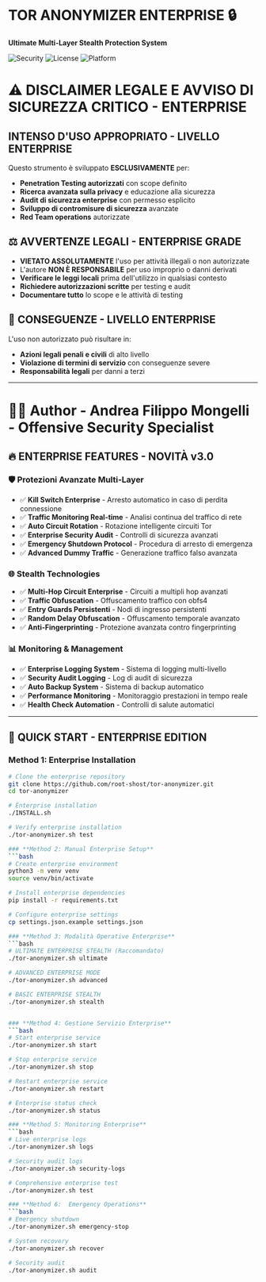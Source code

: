 # TOR ANONYMIZER ENTERPRISE 🔒

**Ultimate Multi-Layer Stealth Protection System**

![Security](https://img.shields.io/badge/security-enterprise%20grade-red)
![License](https://img.shields.io/badge/license-MIT-orange)
![Platform](https://img.shields.io/badge/platform-linux%20%7C%20macOS%20%7C%20WSL-lightgrey)

# ⚠️ **DISCLAIMER LEGALE E AVVISO DI SICUREZZA CRITICO - ENTERPRISE**

## **INTENSO D'USO APPROPRIATO - LIVELLO ENTERPRISE**
Questo strumento è sviluppato **ESCLUSIVAMENTE** per:
- **Penetration Testing autorizzati** con scope definito
- **Ricerca avanzata sulla privacy** e educazione alla sicurezza
- **Audit di sicurezza enterprise** con permesso esplicito
- **Sviluppo di contromisure di sicurezza** avanzate
- **Red Team operations** autorizzate

## ⚖️ **AVVERTENZE LEGALI - ENTERPRISE GRADE**
- **VIETATO ASSOLUTAMENTE** l'uso per attività illegali o non autorizzate
- L'autore **NON È RESPONSABILE** per uso improprio o danni derivati
- **Verificare le leggi locali** prima dell'utilizzo in qualsiasi contesto
- **Richiedere autorizzazioni scritte** per testing e audit
- **Documentare tutto** lo scope e le attività di testing

## 🚨 **CONSEGUENZE - LIVELLO ENTERPRISE**
L'uso non autorizzato può risultare in:
- **Azioni legali penali e civili** di alto livello
- **Violazione di termini di servizio** con conseguenze severe
- **Responsabilità legali** per danni a terzi

---

# 👨‍💻 **Author - Andrea Filippo Mongelli - Offensive Security Specialist**

## 🔥 **ENTERPRISE FEATURES - NOVITÀ v3.0**

### 🛡️ **Protezioni Avanzate Multi-Layer**
- ✅ **Kill Switch Enterprise** - Arresto automatico in caso di perdita connessione
- ✅ **Traffic Monitoring Real-time** - Analisi continua del traffico di rete
- ✅ **Auto Circuit Rotation** - Rotazione intelligente circuiti Tor
- ✅ **Enterprise Security Audit** - Controlli di sicurezza avanzati
- ✅ **Emergency Shutdown Protocol** - Procedura di arresto di emergenza
- ✅ **Advanced Dummy Traffic** - Generazione traffico falso avanzata

### 🌐 **Stealth Technologies**
- ✅ **Multi-Hop Circuit Enterprise** - Circuiti a multipli hop avanzati
- ✅ **Traffic Obfuscation** - Offuscamento traffico con obfs4
- ✅ **Entry Guards Persistenti** - Nodi di ingresso persistenti
- ✅ **Random Delay Obfuscation** - Offuscamento temporale avanzato
- ✅ **Anti-Fingerprinting** - Protezione avanzata contro fingerprinting

### 📊 **Monitoring & Management**
- ✅ **Enterprise Logging System** - Sistema di logging multi-livello
- ✅ **Security Audit Logging** - Log di audit di sicurezza
- ✅ **Auto Backup System** - Sistema di backup automatico
- ✅ **Performance Monitoring** - Monitoraggio prestazioni in tempo reale
- ✅ **Health Check Automation** - Controlli di salute automatici

---

## 🚀 **QUICK START - ENTERPRISE EDITION**

### **Method 1: Enterprise Installation**
```bash
# Clone the enterprise repository
git clone https://github.com/root-shost/tor-anonymizer.git
cd tor-anonymizer

# Enterprise installation
./INSTALL.sh

# Verify enterprise installation
./tor-anonymizer.sh test

### **Method 2: Manual Enterprise Setup**
```bash
# Create enterprise environment
python3 -m venv venv
source venv/bin/activate

# Install enterprise dependencies
pip install -r requirements.txt

# Configure enterprise settings
cp settings.json.example settings.json

### **Method 3: Modalità Operative Enterprise**
```bash
# ULTIMATE ENTERPRISE STEALTH (Raccomandato)
./tor-anonymizer.sh ultimate

# ADVANCED ENTERPRISE MODE
./tor-anonymizer.sh advanced

# BASIC ENTERPRISE STEALTH
./tor-anonymizer.sh stealth


### **Method 4: Gestione Servizio Enterprise**
```bash
# Start enterprise service
./tor-anonymizer.sh start

# Stop enterprise service  
./tor-anonymizer.sh stop

# Restart enterprise service
./tor-anonymizer.sh restart

# Enterprise status check
./tor-anonymizer.sh status

### **Method 5: Monitoring Enterprise**
```bash
# Live enterprise logs
./tor-anonymizer.sh logs

# Security audit logs
./tor-anonymizer.sh security-logs

# Comprehensive enterprise test
./tor-anonymizer.sh test

### **Method 6:  Emergency Operations**
```bash
# Emergency shutdown
./tor-anonymizer.sh emergency-stop

# System recovery
./tor-anonymizer.sh recover

# Security audit
./tor-anonymizer.sh audit





